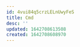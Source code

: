 ```yaml
---
id: 4vui84q5crzLELnUwyFeS
title: Cmd
desc: ''
updated: 1642708613508
created: 1642708608970
---
```



